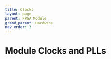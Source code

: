 ```yaml
---
title: Clocks
layout: page
parent: FPGA Module
grand_parent: Hardware
nav_order: 3
---
```

# Module Clocks and PLLs
